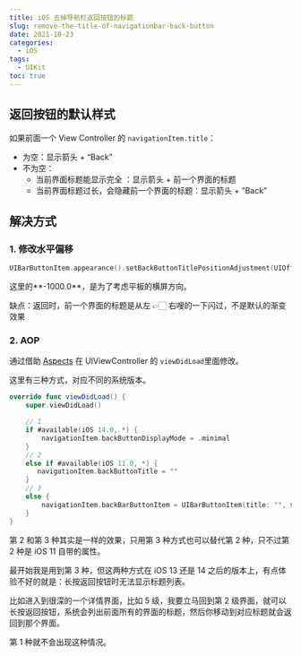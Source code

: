 ```yaml
---
title: iOS 去掉导航栏返回按钮的标题
slug: remove-the-title-of-navigationbar-back-button
date: 2021-10-23
categories:
  - iOS
tags:
  - UIKit
toc: true
---
```


## 返回按钮的默认样式

如果前面一个 View Controller 的 `navigationItem.title`：

- 为空：显示箭头 + “Back”
- 不为空：
  - 当前界面标题能显示完全 ：显示箭头 + 前一个界面的标题
  - 当前界面标题过长，会隐藏前一个界面的标题：显示箭头 + “Back”

## 解决方式

### 1. 修改水平偏移

```swift
UIBarButtonItem.appearance().setBackButtonTitlePositionAdjustment(UIOffset(horizontal: -1000.0, vertical: 0.0), for: .default)
```

这里的**-1000.0**，是为了考虑平板的横屏方向。

缺点：返回时，前一个界面的标题是从左 👉🏻 右嗖的一下闪过，不是默认的渐变效果

### 2. AOP

通过借助 [Aspects](https://github.com/steipete/Aspects) 在 UIViewController 的 `viewDidLoad`里面修改。

这里有三种方式，对应不同的系统版本。

```swift
override func viewDidLoad() {
    super.viewDidLoad()

    // 1
    if #available(iOS 14.0, *) {
        navigationItem.backButtonDisplayMode = .minimal
    }
    // 2
    else if #available(iOS 11.0, *) {
       navigationItem.backButtonTitle = ""
    }
    // 3
    else {
        navigationItem.backBarButtonItem = UIBarButtonItem(title: "", style: .plain, target: nil, action: nil)
    }
}
```

第 2 和第 3 种其实是一样的效果，只用第 3 种方式也可以替代第 2 种，只不过第 2 种是 iOS 11 自带的属性。

最开始我是用到第 3 种，但这两种方式在 iOS 13 还是 14 之后的版本上，有点体验不好的就是：长按返回按钮时无法显示标题列表。

比如进入到很深的一个详情界面，比如 5 级，我要立马回到第 2 级界面，就可以长按返回按钮，系统会列出前面所有的界面的标题，然后你移动到对应标题就会返回到那个界面。

第 1 种就不会出现这种情况。
